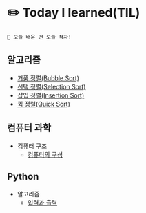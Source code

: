 # ✏️ Today I learned(TIL)

```
👊 오늘 배운 건 오늘 적자!
```

## 알고리즘
- [거품 정렬(Bubble Sort)](Algorithm/거품%20정렬(Bubble%20Sort).md)
- [선택 정렬(Selection Sort)](Algorithm/선택%20정렬(Selection%20Sort).md)
- [삽입 정렬(Insertion Sort)](Algorithm/삽입%20정렬(Insertion%20Sort).md)
- [퀵 정렬(Quick Sort)](Algorithm/퀵%20정렬(Quick%20Sort).md)

## 컴퓨터 과학
- 컴퓨터 구조
  - [컴퓨터의 구성](Computer_Science/Computer_Architecture/컴퓨터의%20구성.md)

## Python
 - 알고리즘
   - [입력과 출력](Python/입력과%20출력.md)